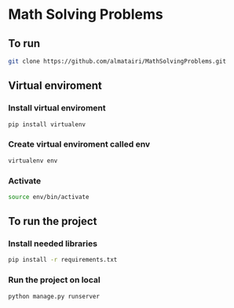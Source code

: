 # Math Solving Problems

## To run

``` bash
git clone https://github.com/almatairi/MathSolvingProblems.git
```

## Virtual enviroment

### Install virtual enviroment
``` bash
pip install virtualenv
```

### Create virtual enviroment called env
``` bash
virtualenv env
```

### Activate
``` bash
source env/bin/activate
```

## To run the project

### Install needed libraries 
``` bash
pip install -r requirements.txt
```

### Run the project on local
``` bash
python manage.py runserver
```
